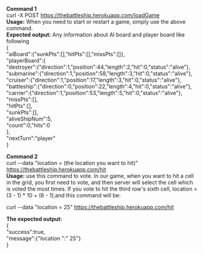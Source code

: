 __Command 1__<br />
curl -X POST https://thebattleship.herokuapp.com/loadGame<br />
**Usage:** When you need to start or restart a game, simply use the above command.<br />
**Expected output:** Any information about AI board and player board like following<br />
{<br />
  "aiBoard":{"sunkPts":[],"hitPts":[],"missPts":[]},<br />
  "playerBoard":{<br />
    "destroyer":{"direction":1,"position":44,"length":2,"hit":0,"status":"alive"},<br />
    "submarine":{"direction":1,"position":58,"length":3,"hit":0,"status":"alive"},<br />
    "cruiser":{"direction":1,"position":17,"length":3,"hit":0,"status":"alive"},<br />
    "battleship":{"direction":0,"position":22,"length":4,"hit":0,"status":"alive"},<br />
    "carrier":{"direction":1,"position":53,"length":5,"hit":0,"status":"alive"},<br />
    "missPts":[],<br />
    "hitPts":[],<br />
    "sunkPts":[],<br />
    "aliveShipNum":5,<br />
    "count":0,"hits":0<br />
  },<br />
  "nextTurn":"player"<br />
}


__Command 2__<br />
curl --data "location = (the location you want to hit)" https://thebattleship.herokuapp.com/hit<br />
**Usage:** use this command to vote. In our game, when you want to hit a cell in the grid, you
first need to vote, and then server will select the cell which is voted the most times. If
you vote to hit the third row's sixth cell, location = (3 - 1) * 10 + (6 - 1),and this
command will be:

curl --data "location = 25" https://thebattleship.herokuapp.com/hit

**The expected output:**<br />
{<br />
   "success":true,<br />
   "message":{"location ":" 25"}<br />
}
